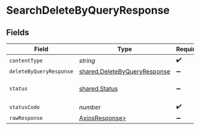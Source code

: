 # SearchDeleteByQueryResponse


## Fields

| Field                                                                        | Type                                                                         | Required                                                                     | Description                                                                  |
| ---------------------------------------------------------------------------- | ---------------------------------------------------------------------------- | ---------------------------------------------------------------------------- | ---------------------------------------------------------------------------- |
| `contentType`                                                                | *string*                                                                     | :heavy_check_mark:                                                           | N/A                                                                          |
| `deleteByQueryResponse`                                                      | [shared.DeleteByQueryResponse](../../models/shared/deletebyqueryresponse.md) | :heavy_minus_sign:                                                           | OK                                                                           |
| `status`                                                                     | [shared.Status](../../models/shared/status.md)                               | :heavy_minus_sign:                                                           | Default error response                                                       |
| `statusCode`                                                                 | *number*                                                                     | :heavy_check_mark:                                                           | N/A                                                                          |
| `rawResponse`                                                                | [AxiosResponse>](https://axios-http.com/docs/res_schema)                     | :heavy_minus_sign:                                                           | N/A                                                                          |